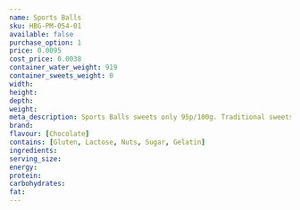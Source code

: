 ```yaml
---
name: Sports Balls
sku: HBG-PM-054-01
available: false
purchase_option: 1
price: 0.0095
cost_price: 0.0038
container_water_weight: 919
container_sweets_weight: 0
width: 
height: 
depth: 
weight: 
meta_description: Sports Balls sweets only 95p/100g. Traditional sweets and more at Humbugs Confectionery Store. Specialists in satisfying your sweet tooth!
brand: 
flavour: [Chocolate]
contains: [Gluten, Lactose, Nuts, Sugar, Gelatin]
ingredients: 
serving_size: 
energy: 
protein: 
carbohydrates: 
fat: 
---
```

